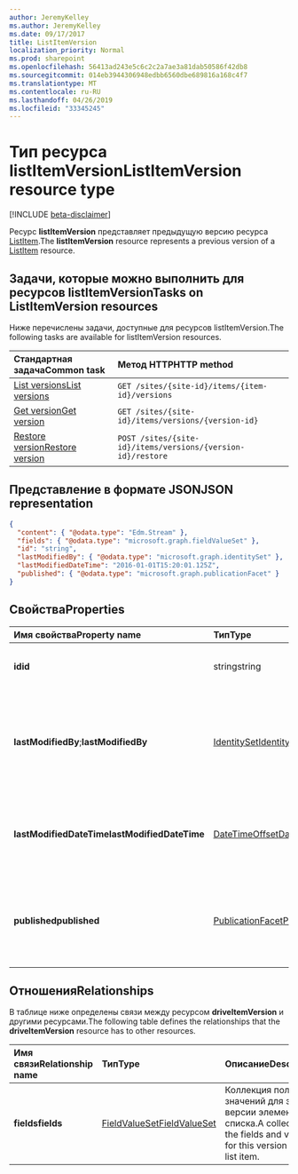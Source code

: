 ```yaml
---
author: JeremyKelley
ms.author: JeremyKelley
ms.date: 09/17/2017
title: ListItemVersion
localization_priority: Normal
ms.prod: sharepoint
ms.openlocfilehash: 56413ad243e5c6c2c2a7ae3a81dab50586f42db8
ms.sourcegitcommit: 014eb3944306948edbb6560dbe689816a168c4f7
ms.translationtype: MT
ms.contentlocale: ru-RU
ms.lasthandoff: 04/26/2019
ms.locfileid: "33345245"
---
```

# <a name="listitemversion-resource-type"></a><span data-ttu-id="aacd5-102">Тип ресурса listItemVersion</span><span class="sxs-lookup"><span data-stu-id="aacd5-102">ListItemVersion resource type</span></span>

[!INCLUDE [beta-disclaimer](../../includes/beta-disclaimer.md)]

<span data-ttu-id="aacd5-103">Ресурс **listItemVersion** представляет предыдущую версию ресурса [ListItem](listitem.md).</span><span class="sxs-lookup"><span data-stu-id="aacd5-103">The **listItemVersion** resource represents a previous version of a [ListItem](listitem.md) resource.</span></span>

## <a name="tasks-on-listitemversion-resources"></a><span data-ttu-id="aacd5-104">Задачи, которые можно выполнить для ресурсов listItemVersion</span><span class="sxs-lookup"><span data-stu-id="aacd5-104">Tasks on ListItemVersion resources</span></span>

<span data-ttu-id="aacd5-105">Ниже перечислены задачи, доступные для ресурсов listItemVersion.</span><span class="sxs-lookup"><span data-stu-id="aacd5-105">The following tasks are available for listItemVersion resources.</span></span>

|            <span data-ttu-id="aacd5-106">Стандартная задача</span><span class="sxs-lookup"><span data-stu-id="aacd5-106">Common task</span></span>             |         <span data-ttu-id="aacd5-107">Метод HTTP</span><span class="sxs-lookup"><span data-stu-id="aacd5-107">HTTP method</span></span>         |
| :--------------------------------- | :-------------------------- |
| <span data-ttu-id="aacd5-108">[List versions][version-list]</span><span class="sxs-lookup"><span data-stu-id="aacd5-108">[List versions][version-list]</span></span>      | `GET /sites/{site-id}/items/{item-id}/versions`  |
| <span data-ttu-id="aacd5-109">[Get version][version-get]</span><span class="sxs-lookup"><span data-stu-id="aacd5-109">[Get version][version-get]</span></span>         | `GET /sites/{site-id}/items/versions/{version-id}`     |
| <span data-ttu-id="aacd5-110">[Restore version][version-restore]</span><span class="sxs-lookup"><span data-stu-id="aacd5-110">[Restore version][version-restore]</span></span> | `POST /sites/{site-id}/items/versions/{version-id}/restore` |

[version-list]: ../api/listitem-list-versions.md
[version-get]: ../api/listitemversion-get.md
[version-restore]: ../api/listitemversion-restore.md


## <a name="json-representation"></a><span data-ttu-id="aacd5-111">Представление в формате JSON</span><span class="sxs-lookup"><span data-stu-id="aacd5-111">JSON representation</span></span>

<!-- { "blockType": "resource","keyProperty":"id", "@odata.type": "microsoft.graph.listItemVersion", "@type.aka": "oneDrive.baseItemVersion" } -->

```json
{
  "content": { "@odata.type": "Edm.Stream" },
  "fields": { "@odata.type": "microsoft.graph.fieldValueSet" },
  "id": "string",
  "lastModifiedBy": { "@odata.type": "microsoft.graph.identitySet" },
  "lastModifiedDateTime": "2016-01-01T15:20:01.125Z",
  "published": { "@odata.type": "microsoft.graph.publicationFacet" }
}
```

## <a name="properties"></a><span data-ttu-id="aacd5-112">Свойства</span><span class="sxs-lookup"><span data-stu-id="aacd5-112">Properties</span></span>

|      <span data-ttu-id="aacd5-113">Имя свойства</span><span class="sxs-lookup"><span data-stu-id="aacd5-113">Property name</span></span>       |                         <span data-ttu-id="aacd5-114">Тип</span><span class="sxs-lookup"><span data-stu-id="aacd5-114">Type</span></span>                         |                               <span data-ttu-id="aacd5-115">Описание</span><span class="sxs-lookup"><span data-stu-id="aacd5-115">Description</span></span>                               |
| :----------------------- | :--------------------------------------------------- | :---------------------------------------------------------------------- |
| <span data-ttu-id="aacd5-116">**id**</span><span class="sxs-lookup"><span data-stu-id="aacd5-116">**id**</span></span>                   | <span data-ttu-id="aacd5-117">string</span><span class="sxs-lookup"><span data-stu-id="aacd5-117">string</span></span>                                               | <span data-ttu-id="aacd5-118">Идентификатор версии.</span><span class="sxs-lookup"><span data-stu-id="aacd5-118">The ID of the version.</span></span> <span data-ttu-id="aacd5-119">Только для чтения.</span><span class="sxs-lookup"><span data-stu-id="aacd5-119">Read-only.</span></span>                                       |
| <span data-ttu-id="aacd5-120">**lastModifiedBy**;</span><span class="sxs-lookup"><span data-stu-id="aacd5-120">**lastModifiedBy**</span></span>       | [<span data-ttu-id="aacd5-121">IdentitySet</span><span class="sxs-lookup"><span data-stu-id="aacd5-121">IdentitySet</span></span>](../resources/identityset.md)           | <span data-ttu-id="aacd5-122">Удостоверение пользователя, который последним изменил версию.</span><span class="sxs-lookup"><span data-stu-id="aacd5-122">Identity of the user which last modified the version.</span></span> <span data-ttu-id="aacd5-123">Только для чтения.</span><span class="sxs-lookup"><span data-stu-id="aacd5-123">Read-only.</span></span>        |
| <span data-ttu-id="aacd5-124">**lastModifiedDateTime**</span><span class="sxs-lookup"><span data-stu-id="aacd5-124">**lastModifiedDateTime**</span></span> | [<span data-ttu-id="aacd5-125">DateTimeOffset</span><span class="sxs-lookup"><span data-stu-id="aacd5-125">DateTimeOffset</span></span>](../resources/timestamp.md)          | <span data-ttu-id="aacd5-126">Дата и время последнего изменения версии.</span><span class="sxs-lookup"><span data-stu-id="aacd5-126">Date and time the version was last modified.</span></span> <span data-ttu-id="aacd5-127">Только для чтения.</span><span class="sxs-lookup"><span data-stu-id="aacd5-127">Read-only.</span></span>                 |
| <span data-ttu-id="aacd5-128">**published**</span><span class="sxs-lookup"><span data-stu-id="aacd5-128">**published**</span></span>            | [<span data-ttu-id="aacd5-129">PublicationFacet</span><span class="sxs-lookup"><span data-stu-id="aacd5-129">PublicationFacet</span></span>](../resources/publicationfacet.md) | <span data-ttu-id="aacd5-130">Указывает состояние публикации конкретной версии.</span><span class="sxs-lookup"><span data-stu-id="aacd5-130">Indicates the publication status of this particular version.</span></span> <span data-ttu-id="aacd5-131">Только для чтения.</span><span class="sxs-lookup"><span data-stu-id="aacd5-131">Read-only.</span></span> |


## <a name="relationships"></a><span data-ttu-id="aacd5-132">Отношения</span><span class="sxs-lookup"><span data-stu-id="aacd5-132">Relationships</span></span>

<span data-ttu-id="aacd5-133">В таблице ниже определены связи между ресурсом **driveItemVersion** и другими ресурсами.</span><span class="sxs-lookup"><span data-stu-id="aacd5-133">The following table defines the relationships that the **driveItemVersion** resource has to other resources.</span></span>

| <span data-ttu-id="aacd5-134">Имя связи</span><span class="sxs-lookup"><span data-stu-id="aacd5-134">Relationship name</span></span> |                      <span data-ttu-id="aacd5-135">Тип</span><span class="sxs-lookup"><span data-stu-id="aacd5-135">Type</span></span>                      |                               <span data-ttu-id="aacd5-136">Описание</span><span class="sxs-lookup"><span data-stu-id="aacd5-136">Description</span></span>                                |
| :---------------- | :--------------------------------------------- | :----------------------------------------------------------------------- |
| <span data-ttu-id="aacd5-137">**fields**</span><span class="sxs-lookup"><span data-stu-id="aacd5-137">**fields**</span></span>        | [<span data-ttu-id="aacd5-138">FieldValueSet</span><span class="sxs-lookup"><span data-stu-id="aacd5-138">FieldValueSet</span></span>](../resources/fieldvalueset.md) | <span data-ttu-id="aacd5-139">Коллекция полей и значений для этой версии элемента списка.</span><span class="sxs-lookup"><span data-stu-id="aacd5-139">A collection of the fields and values for this version of the list item.</span></span> |


<!--
{
  "type": "#page.annotation",
  "description": "The version facet provides information about the properties of a file version.",
  "keywords": "version,versions,version-history,history",
  "section": "documentation",
  "tocPath": "Facets/Version",
  "suppressions": []
}
-->
